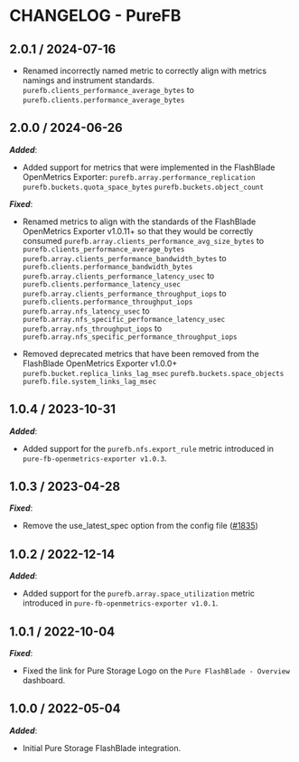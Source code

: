 # CHANGELOG - PureFB

## 2.0.1 / 2024-07-16

* Renamed incorrectly named metric to correctly align with metrics namings and instrument standards.
`purefb.clients_performance_average_bytes` to `purefb.clients.performance_average_bytes`

## 2.0.0 / 2024-06-26

***Added***: 

* Added support for metrics that were implemented in the FlashBlade OpenMetrics Exporter:
`purefb.array.performance_replication`
`purefb.buckets.quota_space_bytes`
`purefb.buckets.object_count`

***Fixed***:

* Renamed metrics to align with the standards of the FlashBlade OpenMetrics Exporter v1.0.11+ so that they would be correctly consumed
`purefb.array.clients_performance_avg_size_bytes` to `purefb.clients_performance_average_bytes`
`purefb.array.clients_performance_bandwidth_bytes` to `purefb.clients.performance_bandwidth_bytes`
`purefb.array.clients_performance_latency_usec` to `purefb.clients.performance_latency_usec`
`purefb.array.clients_performance_throughput_iops` to `purefb.clients.performance_throughput_iops`
`purefb.array.nfs_latency_usec` to `purefb.array.nfs_specific_performance_latency_usec`
`purefb.array.nfs_throughput_iops` to `purefb.array.nfs_specific_performance_throughput_iops`

* Removed deprecated metrics that have been removed from the FlashBlade OpenMetrics Exporter v1.0.0+
`purefb.bucket.replica_links_lag_msec` 
`purefb.buckets.space_objects`
`purefb.file.system_links_lag_msec`

## 1.0.4 / 2023-10-31

***Added***:

* Added support for the `purefb.nfs.export_rule` metric introduced in `pure-fb-openmetrics-exporter v1.0.3`.

## 1.0.3 / 2023-04-28

***Fixed***:

* Remove the use_latest_spec option from the config file ([#1835](https://github.com/DataDog/integrations-extras/pull/1835))

## 1.0.2 / 2022-12-14

***Added***:

* Added support for the `purefb.array.space_utilization` metric introduced in `pure-fb-openmetrics-exporter v1.0.1`.

## 1.0.1 / 2022-10-04

***Fixed***:

* Fixed the link for Pure Storage Logo on the `Pure FlashBlade - Overview` dashboard.

## 1.0.0 / 2022-05-04

***Added***:

* Initial Pure Storage FlashBlade integration.
